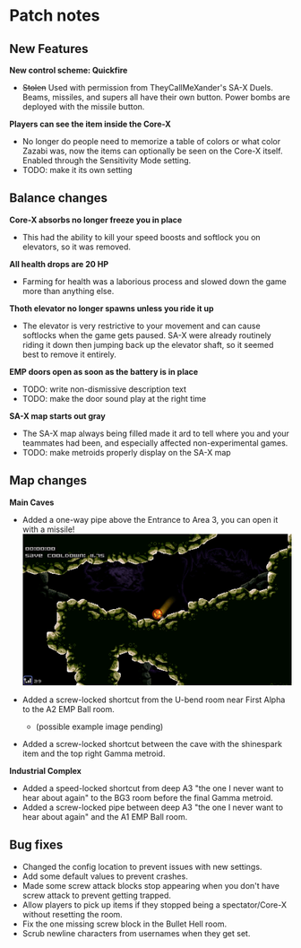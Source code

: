 # Patch notes
## New Features
**New control scheme: Quickfire**
  - ~~Stolen~~ Used with permission from TheyCallMeXander's SA-X Duels. Beams, missiles, and supers all have their own button. Power bombs are deployed with the missile button.
   
**Players can see the item inside the Core-X**
  - No longer do people need to memorize a table of colors or what color Zazabi was, now the items can optionally be seen on the Core-X itself. Enabled through the Sensitivity Mode setting.
  - TODO: make it its own setting
   
## Balance changes
**Core-X absorbs no longer freeze you in place**
  - This had the ability to kill your speed boosts and softlock you on elevators, so it was removed.
   
**All health drops are 20 HP**
  - Farming for health was a laborious process and slowed down the game more than anything else.
   
**Thoth elevator no longer spawns unless you ride it up**
  - The elevator is very restrictive to your movement and can cause softlocks when the game gets paused. SA-X were already routinely riding it down then jumping back up the elevator shaft, so it seemed best to remove it entirely.
   
**EMP doors open as soon as the battery is in place**
  - TODO: write non-dismissive description text
  - TODO: make the door sound play at the right time
   
**SA-X map starts out gray**
  - The SA-X map always being filled made it ard to tell where you and your teammates had been, and especially affected non-experimental games.
  - TODO: make metroids properly display on the SA-X map
   
## Map changes
**Main Caves**
  - Added a one-way pipe above the Entrance to Area 3, you can open it with a missile!
  ![good morning steele](/notes/1.9/Dules/a0h09.gif)

  - Added a screw-locked shortcut from the U-bend room near First Alpha to the A2 EMP Ball room.
    - (possible example image pending)
  - Added a screw-locked shortcut between the cave with the shinespark item and the top right Gamma metroid.
   
**Industrial Complex**
  - Added a speed-locked shortcut from deep A3 "the one I never want to hear about again" to the BG3 room before the final Gamma metroid.
  - Added a screw-locked pipe between deep A3 "the one I never want to hear about again" and the A1 EMP Ball room.
   
## Bug fixes
  - Changed the config location to prevent issues with new settings.
  - Add some default values to prevent crashes.
  - Made some screw attack blocks stop appearing when you don't have screw attack to prevent getting trapped.
  - Allow players to pick up items if they stopped being a spectator/Core-X without resetting the room.
  - Fix the one missing screw block in the Bullet Hell room.
  - Scrub newline characters from usernames when they get set.
